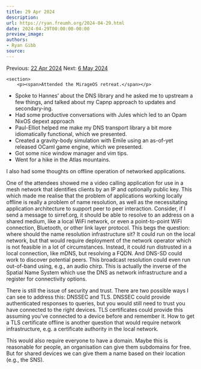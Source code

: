 ```yaml
---
title: 29 Apr 2024
description:
url: https://ryan.freumh.org/2024-04-29.html
date: 2024-04-29T00:00:00-00:00
preview_image:
authors:
- Ryan Gibb
source:
---
```


<article>
    <div class="container">
        <span>  Previous: <a href="https://ryan.freumh.org/2024-04-22.html">22 Apr 2024</a>  </span>
        <span>  Next: <a href="https://ryan.freumh.org/2024-05-06.html"> 6 May 2024</a>  </span>
    </div>
    
    <section>
        <p><span>Attended the MirageOS retreat.</span></p>
<ul>
<li>Spoke to Hannes’ about the DNS library and he asked me to upstream a
few things, and talked about my Capnp approach to updates and
secondary-ing.</li>
<li>Had some productive conversations with Jules which led to an Opam
NixOS depext approach</li>
<li>Paul-Elliot helped me make my DNS transport library a bit more
idiomatically functional, which we presented.</li>
<li>Created a gravity-body simulation with Emile using an as-of-yet
released OCaml game engine, which we presented.</li>
<li>Got some nice window manager and vim tips.</li>
<li>Went for a hike in the Atlas mountains.</li>
</ul>
<p><span>I also had some thoughts on offline operation of
networked applications.</span></p>
<p><span>One of the attendees showed me a video calling
application for use in a mesh network that identifies clients by an IP
and optionally public key. This which made me realise that the problem
of applications working locally offline is really a problem of name
resolution, as well as the necessitating application architecture to
support peer to peer interaction. Consider, if I send a message to
sirref.org, it should be able to resolve to an address on a shared
medium, like a local WiFi network, or even a point-to-point WiFi
connection, Bluetooth, or other link layer protocol. This begs the
question: where should the name resolution infrastructure sit? It could
run on the local network, but that would require deployment of the
network operator which is not feasible in a lot of circumstances.
Instead, it could run distrusted in a local connection, like mDNS, but
resolving a FQDN. And DNS-SD could work to discover potential peers.
This broadcast resolution could even run out-of-band using, e.g., an
audio chirp. This is actually the inverse of the Spatial Name System
which use the DNS as network infrastructure and a register for
connectivity options.</span></p>
<p><span>There is still the issue of security and trust.
There are two possible ways I can see to address this: DNSSEC and TLS.
DNSSEC could provide authenticated responses to queries, but you would
still need to trust you have connected to the right devices. TLS
certificates could provide this assuming you’ve connected to a device
before and remember it. How to get a TLS certificate offline is another
question that would require network infrastructure, e.g.&nbsp;a certificate
authority in the local network.</span></p>
<p><span>This would also require everyone to have a domain.
Maybe this is reasonable for people, an organisation can give them
subdomains for free. But for shared devices we can give them a name
based on their location (e.g., the SNS).</span></p>
    </section>
</article>

